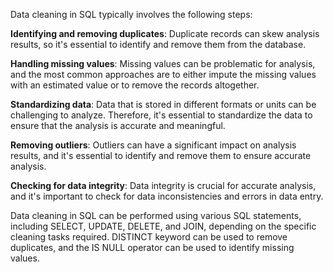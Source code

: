 

Data cleaning in SQL typically involves the following steps:

**Identifying and removing duplicates**: Duplicate records can skew analysis results, so it's essential to identify and remove them from the database.

**Handling missing values**: Missing values can be problematic for analysis, and the most common approaches are to either impute the missing values with an estimated value or to remove the records altogether.

**Standardizing data**: Data that is stored in different formats or units can be challenging to analyze. Therefore, it's essential to standardize the data to ensure that the analysis is accurate and meaningful.

**Removing outliers**: Outliers can have a significant impact on analysis results, and it's essential to identify and remove them to ensure accurate analysis.

**Checking for data integrity**: Data integrity is crucial for accurate analysis, and it's important to check for data inconsistencies and errors in data entry.

Data cleaning in SQL can be performed using various SQL statements, including SELECT, UPDATE, DELETE, and JOIN, depending on the specific cleaning tasks required.
DISTINCT keyword can be used to remove duplicates, and the IS NULL operator can be used to identify missing values.





